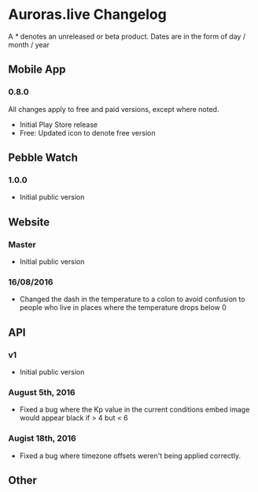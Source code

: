 # Auroras.live Changelog
A _*_ denotes an unreleased or beta product. Dates are in the form of day / month / year

## Mobile App

### 0.8.0
All changes apply to free and paid versions, except where noted.

 - Initial Play Store release
 - Free: Updated icon to denote free version

## Pebble Watch
### 1.0.0
 - Initial public version

## Website
### Master
 - Initial public version

### 16/08/2016
 - Changed the dash in the temperature to a colon to avoid confusion to people who live in places where the temperature drops below 0

## API
### v1
 - Initial public version

### August 5th, 2016
 - Fixed a bug where the Kp value in the current conditions embed image would appear black if > 4 but < 6

### Augist 18th, 2016
 - Fixed a bug where timezone offsets weren't being applied correctly. 

## Other
